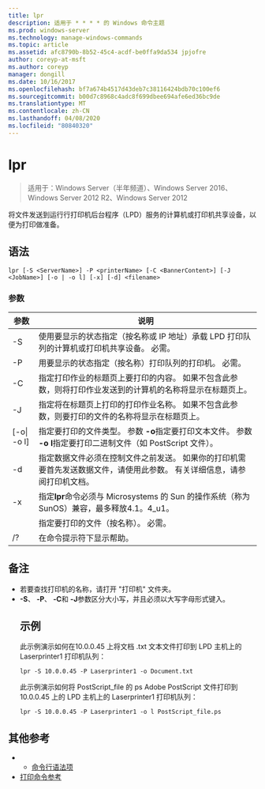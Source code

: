 ```yaml
---
title: lpr
description: 适用于 * * * * 的 Windows 命令主题
ms.prod: windows-server
ms.technology: manage-windows-commands
ms.topic: article
ms.assetid: afc8790b-8b52-45c4-acdf-be0ffa9da534 jpjofre
author: coreyp-at-msft
ms.author: coreyp
manager: dongill
ms.date: 10/16/2017
ms.openlocfilehash: bf7a674b4517d43deb7c38116424bdb70c100ef6
ms.sourcegitcommit: b00d7c8968c4adc8f699dbee694afe6ed36bc9de
ms.translationtype: MT
ms.contentlocale: zh-CN
ms.lasthandoff: 04/08/2020
ms.locfileid: "80840320"
---
```

# <a name="lpr"></a>lpr

>适用于：Windows Server（半年频道）、Windows Server 2016、Windows Server 2012 R2、Windows Server 2012

将文件发送到运行行打印机后台程序（LPD）服务的计算机或打印机共享设备，以便为打印做准备。  

## <a name="syntax"></a>语法  
```  
lpr [-S <ServerName>] -P <printerName> [-C <BannerContent>] [-J <JobName>] [-o | -o l] [-x] [-d] <filename>  
```  
### <a name="parameters"></a>参数  

|     参数      |                                                                                                           说明                                                                                                           |
|--------------------|---------------------------------------------------------------------------------------------------------------------------------------------------------------------------------------------------------------------------------|
|  -S <ServerName>   |                                    使用要显示的状态指定（按名称或 IP 地址）承载 LPD 打印队列的计算机或打印机共享设备。 必需。                                    |
|  -P <printerName>  |                                                              用要显示的状态指定（按名称）打印队列的打印机。 必需。                                                              |
| -C <BannerContent> |                指定打印作业的标题页上要打印的内容。 如果不包含此参数，则将打印作业发送到的计算机的名称将显示在标题页上。                 |
|    -J <JobName>    |                           指定将在标题页上打印的打印作业名称。 如果不包含此参数，则要打印的文件的名称将显示在标题页上。                            |
| [-o&#124; -o l]  | 指定要打印的文件类型。 参数 **-o**指定要打印文本文件。 参数 **-o l**指定要打印二进制文件（如 PostScript 文件）。 |
|         -d         |              指定数据文件必须在控制文件之前发送。 如果你的打印机需要首先发送数据文件，请使用此参数。 有关详细信息，请参阅打印机文档。               |
|         -x         |                               指定**lpr**命令必须与 Microsystems 的 Sun 的操作系统（称为 SunOS）兼容，最多释放4.1。4_u1。                                |
|     <FileName>     |                                                                                      指定要打印的文件（按名称）。 必需。                                                                                      |
|         /?         |                                                                                              在命令提示符下显示帮助。                                                                                               |

## <a name="remarks"></a>备注  
- 若要查找打印机的名称，请打开 "打印机" 文件夹。  
- **-S**、 **-P**、 **-C**和 **-J**参数区分大小写，并且必须以大写字母形式键入。  
  ## <a name="examples"></a><a name=BKMK_examples></a>示例  
  此示例演示如何在10.0.0.45 上将文档 .txt 文本文件打印到 LPD 主机上的 Laserprinter1 打印机队列：  
  ```  
  lpr -S 10.0.0.45 -P Laserprinter1 -o Document.txt  
  ```  
  此示例演示如何将 PostScript_file 的 ps Adobe PostScript 文件打印到10.0.0.45 上的 LPD 主机上的 Laserprinter1 打印机队列：  
  ```  
  lpr -S 10.0.0.45 -P Laserprinter1 -o l PostScript_file.ps  
  ```  

## <a name="additional-references"></a>其他参考  
-   - [命令行语法项](command-line-syntax-key.md)  
-   [打印命令参考](print-command-reference.md)  
